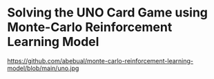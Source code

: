 # Solving the UNO Card Game using Monte-Carlo Reinforcement Learning Model
https://github.com/abebual/monte-carlo-reinforcement-learning-model/blob/main/uno.jpg

